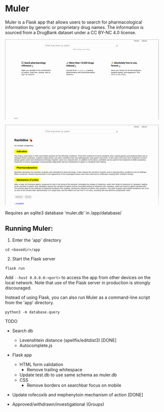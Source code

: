 # Muler

Muler is a Flask app that allows users to search for pharmacological information by generic or proprietary drug names. The information is sourced from a DrugBank dataset under a CC BY-NC 4.0 license. 

![Home page](/search.png?raw=true "Home page")

![Results page](/result.png?raw=true "Results page")


Requires an sqlite3 database 'muler.db' in /app/database/

## Running Muler:

1. Enter the 'app' directory

```
cd <basedir>/app
```

2. Start the Flask server

```
flask run 
```

Add ```--host 0.0.0.0:<port>``` to access the app from other devices on the local network.
Note that use of the Flask server in production is strongly discouraged. 

Instead of using Flask, you can also run Muler as a command-line script from the 'app' directory.

```
python3 -m database.query
```


TODO

- Search db
  - Levenshtein distance (spellfix/editdist3) [DONE]
  - Autocomplete.js

- Flask app 
  - HTML form validation
    - Remove trailing whitespace
  - Update test.db to use same schema as muler.db
  - CSS
    - Remove borders on searchbar focus on mobile

- Update rofecoxib and mephenytoin mechanism of action [DONE]
- Approved/withdrawn/investigational (Groups)
